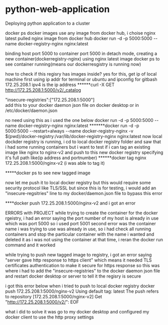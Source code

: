 # python-web-application
Deploying python application to a cluster


docker ps 
docker images
use any image from docker hub, i choise nginx latest pulled nginx image from docker hub
docker run -d -p 5000:5000 --name docker-registry-nginx nginx:latest

binding host port 5000 to container port 5000 in detach mode, creating a new container(dockerregistry-nginx) using nginx latest image 
docker ps to see container running(means our dockerresgistry is running now)


how to check if this regisry has images inside? yes
for this, get ip of local machine first using ip addr for terminal or ubuntu and ipconfig for gitbash
172.25.208.1   ipv4 is the ip address
 ******curl -X GET http://172.25.208.1:5000/v2/_catalog

  "insecure-registries":["172.25.208.1:5000"]     
 add this to your docker daemon json file on docker desktop or in /etc/docker/daemon.json

no need using this as i used the one below docker run -d -p 5000:5000 --name docker-registry-nginx nginx:latest
 *******docker run -d -p 5000:5000 --restart=always --name docker-registry-nginx -v $(pwd)/docker-registry:/var/lib/docker-registry-nginx nginx:latest
now local dockder registry is running, i cd to local docker registry folder and saw that i had some running containers but i want to test  if i can tag an existing image like nginx to nginx-v2 and push to this new docker registry specifying it's full path like(ip address and portnumber)
******docker tag nginx 172.25.208.1:5000/nginx-v2    (i was able to tag it)

*****docker ps to see new tagged image 

now let me push it to local docker registry but this would require some security protocol like TLS/SSL but since this is for testing, i would add an "insecure-regsitries" line to my docker/daemon.json file to bypass this error

****docker push 172.25.208.1:5000/nginx-v2 and i got an error



ERRORS with PROJECT
while trying to create the container for the docker rgeistry, i had an error saying the port number of my host is already in use which was port 5000 so i used port 5001
second error was the container name i was trying to use was already in use, so i had check all running containers and stop the particular container with the name i wanted and deleted it as i was not using the container at that time, i reran the docker run command and it worked 

while trying to push new tagged image to registry, i got an error saying "server gave http response to https client" which means it needed TLS certificates authentication to make it secure for https response so this was where i had to add the "insecure-registries" to the docker daemon json file and restart docker desktop or server to tell it the regisry is secure 

i got this error below when i tried to push to local docker registry
docker push  172.25.208.1:5000/nginx-v2
Using default tag: latest
The push refers to repository [172.25.208.1:5000/nginx-v2]
Get "http://172.25.208.1:5000/v2/": EOF

what i did to solve it was go to my docker desktop and configured my docker client to use the http proxy settings 

